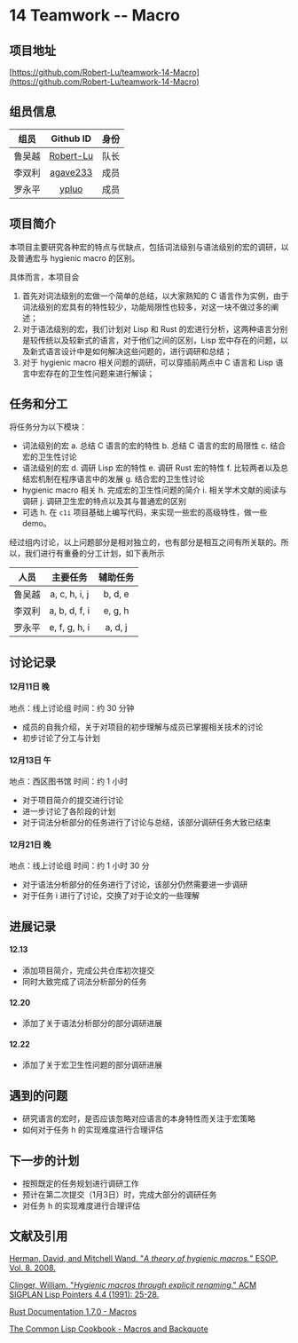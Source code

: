 # 14 Teamwork -- Macro

## 项目地址 
[https://github.com/Robert-Lu/teamwork-14-Macro](https://github.com/Robert-Lu/teamwork-14-Macro)

## 组员信息

|  组员  |                Github ID                 |  身份  |
| :--: | :--------------------------------------: | :--: |
| 鲁吴越  | [Robert-Lu](https://github.com/Robert-Lu) |  队长  |
| 李双利  | [agave233](https://github.com/agave233)  |  成员  |
| 罗永平  |    [ypluo](https://github.com/ypluo)     |  成员  |



## 项目简介

本项目主要研究各种宏的特点与优缺点，包括词法级别与语法级别的宏的调研，以及普通宏与 hygienic macro 的区别。

具体而言，本项目会

1. 首先对词法级别的宏做一个简单的总结，以大家熟知的 C 语言作为实例，由于词法级别的宏具有的特性较少，功能局限性也较多，对这一块不做过多的阐述；
2. 对于语法级别的宏，我们计划对 Lisp 和 Rust 的宏进行分析，这两种语言分别是较传统以及较新式的语言，对于他们之间的区别，Lisp 宏中存在的问题，以及新式语言设计中是如何解决这些问题的，进行调研和总结；
3. 对于 hygienic macro 相关问题的调研，可以穿插前两点中 C 语言和 Lisp 语言中宏存在的卫生性问题来进行解读；

## 任务和分工

将任务分为以下模块：

* 词法级别的宏 
  a. 总结 C 语言的宏的特性 
  b. 总结 C 语言的宏的局限性
  c. 结合宏的卫生性讨论
* 语法级别的宏
  d. 调研 Lisp 宏的特性
  e. 调研 Rust 宏的特性
  f. 比较两者以及总结宏机制在程序语言中的发展
  g. 结合宏的卫生性讨论
* hygienic macro 相关
  h. 完成宏的卫生性问题的简介
  i. 相关学术文献的阅读与调研
  j. 调研卫生宏的特点以及其与普通宏的区别
* 可选
  h. 在 `c1i` 项目基础上编写代码，来实现一些宏的高级特性，做一些 demo。

经过组内讨论，以上问题部分是相对独立的，也有部分是相互之间有所关联的。所以，我们进行有重叠的分工计划，如下表所示

|  人员  |     主要任务      |  辅助任务   |
| :--: | :-----------: | :-----: |
| 鲁吴越  | a, c, h, i, j | b, d, e |
| 李双利  | a, b, d, f, i | e, g, h |
| 罗永平  | e, f, g, h, i | a, d, j |

## 讨论记录

#### 12月11日 晚

地点：线上讨论组
时间：约 30 分钟
* 成员的自我介绍，关于对项目的初步理解与成员已掌握相关技术的讨论
* 初步讨论了分工与计划

#### 12月13日 午

地点：西区图书馆
时间：约 1 小时
* 对于项目简介的提交进行讨论
* 进一步讨论了各阶段的计划
* 对于词法分析部分的任务进行了讨论与总结，该部分调研任务大致已结束

#### 12月21日 晚

地点：线上讨论组
时间：约 1 小时 30 分
* 对于语法分析部分的任务进行了讨论，该部分仍然需要进一步调研
* 对于任务 i 进行了讨论，交换了对于论文的一些理解

## 进展记录

#### 12.13

* 添加项目简介，完成公共仓库初次提交
* 同时大致完成了词法分析部分的任务

#### 12.20

* 添加了关于语法分析部分的部分调研进展

#### 12.22

* 添加了关于宏卫生性问题的部分调研进展

## 遇到的问题

* 研究语言的宏时，是否应该忽略对应语言的本身特性而关注于宏策略
* 如何对于任务 h 的实现难度进行合理评估

## 下一步的计划

* 按照既定的任务规划进行调研工作
* 预计在第二次提交（1月3日）时，完成大部分的调研任务
* 对任务 h 的实现难度进行合理评估

## 文献及引用

[Herman, David, and Mitchell Wand. "*A theory of hygienic macros.*" ESOP. Vol. 8. 2008.](http://www.ccs.neu.edu/home/dherman/research/papers/esop08-hygiene.pdf)

[Clinger, William. "*Hygienic macros through explicit renaming*." ACM SIGPLAN Lisp Pointers 4.4 (1991): 25-28.](https://dl.acm.org/citation.cfm?id=1317269)

[Rust Documentation 1.7.0 - Macros](https://doc.rust-lang.org/1.7.0/book/macros.html)

[The Common Lisp Cookbook - Macros and Backquote](http://cl-cookbook.sourceforge.net/macros.html)